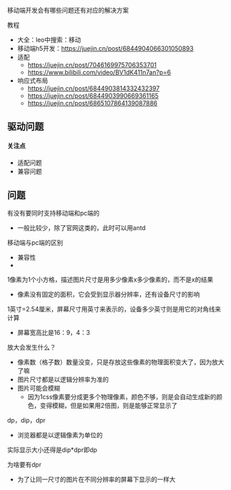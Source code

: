 移动端开发会有哪些问题还有对应的解决方案

教程

- 大全：leo中搜索：移动
- 移动端h5开发：https://juejin.cn/post/6844904066301050893
- 适配
  - https://juejin.cn/post/7046169975706353701
  - https://www.bilibili.com/video/BV1dK411n7an?p=6
- 响应式布局
  - https://juejin.cn/post/6844903814332432397
  - https://juejin.cn/post/6844903990669361165
  - https://juejin.cn/post/6865107864139087886
  
  

## 驱动问题

#### 关注点

- 适配问题
- 兼容问题



## 问题

有没有要同时支持移动端和pc端的

- 一般比较少，除了官网这类的，此时可以用antd



移动端与pc端的区别

- 兼容性
- 

1像素为1个小方格，描述图片尺寸是用多少像素x多少像素的，而不是x的结果

- 像素没有固定的面积，它会受到显示器分辨率，还有设备尺寸的影响

1英寸=2.54厘米，屏幕尺寸用英寸来表示的，设备多少英寸则是用它的对角线来计算

- 屏幕宽高比是16：9，4：3

放大会发生什么？

- 像素数（格子数）数量没变，只是存放这些像素的物理面积变大了，因为放大了嘛
- 图片尺寸都是以逻辑分辨率为准的
- 图片可能会模糊
  - 因为1css像素要分成更多个物理像素，颜色不够，则是会自动生成新的颜色，变得模糊，但是如果用2倍图，则是能够正常显示了

dp，dip，dpr

- 浏览器都是以逻辑像素为单位的

实际显示大小还得是dip*dpr即dp

为啥要有dpr

- 为了让同一尺寸的图片在不同分辨率的屏幕下显示的一样大

